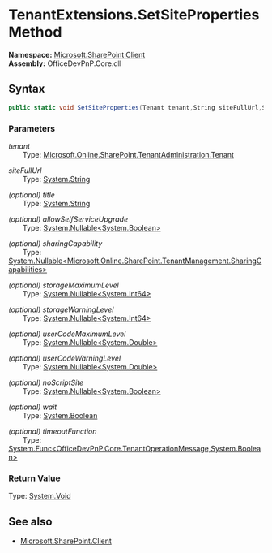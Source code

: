 # TenantExtensions.SetSiteProperties Method  
**Namespace:** [Microsoft.SharePoint.Client](Microsoft.SharePoint.Client.md)  
**Assembly:** OfficeDevPnP.Core.dll  
## Syntax
```C#
public static void SetSiteProperties(Tenant tenant,String siteFullUrl,String title,Nullable<Boolean> allowSelfServiceUpgrade,Nullable<SharingCapabilities> sharingCapability,Nullable<Int64> storageMaximumLevel,Nullable<Int64> storageWarningLevel,Nullable<Double> userCodeMaximumLevel,Nullable<Double> userCodeWarningLevel,Nullable<Boolean> noScriptSite,Boolean wait,Func<TenantOperationMessage, Boolean> timeoutFunction)
```
### Parameters
*tenant*  
&emsp;&emsp;Type: [Microsoft.Online.SharePoint.TenantAdministration.Tenant](Microsoft.Online.SharePoint.TenantAdministration.Tenant.md) 
&emsp;&emsp;  
  
*siteFullUrl*  
&emsp;&emsp;Type: [System.String](System.String.md) 
&emsp;&emsp;  
  
*(optional) title*  
&emsp;&emsp;Type: [System.String](System.String.md) 
&emsp;&emsp;  
  
*(optional) allowSelfServiceUpgrade*  
&emsp;&emsp;Type: [System.Nullable<System.Boolean>](System.Nullable<System.Boolean>.md) 
&emsp;&emsp;  
  
*(optional) sharingCapability*  
&emsp;&emsp;Type: [System.Nullable<Microsoft.Online.SharePoint.TenantManagement.SharingCapabilities>](System.Nullable<Microsoft.Online.SharePoint.TenantManagement.SharingCapabilities>.md) 
&emsp;&emsp;  
  
*(optional) storageMaximumLevel*  
&emsp;&emsp;Type: [System.Nullable<System.Int64>](System.Nullable<System.Int64>.md) 
&emsp;&emsp;  
  
*(optional) storageWarningLevel*  
&emsp;&emsp;Type: [System.Nullable<System.Int64>](System.Nullable<System.Int64>.md) 
&emsp;&emsp;  
  
*(optional) userCodeMaximumLevel*  
&emsp;&emsp;Type: [System.Nullable<System.Double>](System.Nullable<System.Double>.md) 
&emsp;&emsp;  
  
*(optional) userCodeWarningLevel*  
&emsp;&emsp;Type: [System.Nullable<System.Double>](System.Nullable<System.Double>.md) 
&emsp;&emsp;  
  
*(optional) noScriptSite*  
&emsp;&emsp;Type: [System.Nullable<System.Boolean>](System.Nullable<System.Boolean>.md) 
&emsp;&emsp;  
  
*(optional) wait*  
&emsp;&emsp;Type: [System.Boolean](System.Boolean.md) 
&emsp;&emsp;  
  
*(optional) timeoutFunction*  
&emsp;&emsp;Type: [System.Func<OfficeDevPnP.Core.TenantOperationMessage,System.Boolean>](System.Func<OfficeDevPnP.Core.TenantOperationMessage,System.Boolean>.md) 
&emsp;&emsp;  
  
### Return Value
Type: [System.Void](System.Void.md)  

## See also
- [Microsoft.SharePoint.Client](Microsoft.SharePoint.Client.md)
